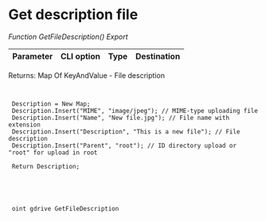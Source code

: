 ﻿---
sidebar_position: 10
---

# Get description file 



*Function GetFileDescription() Export*

 | Parameter | CLI option | Type | Destination |
 |-|-|-|-|

 
 Returns: Map Of KeyAndValue - File description

```bsl title="Code example"
	
 
 Description = New Map;
 Description.Insert("MIME", "image/jpeg"); // MIME-type uploading file
 Description.Insert("Name", "New file.jpg"); // File name with extension
 Description.Insert("Description", "This is a new file"); // File description
 Description.Insert("Parent", "root"); // ID directory upload or "root" for upload in root
 
 Return Description;
 
 
	
```

```sh title="CLI command example"
 
 oint gdrive GetFileDescription


```


```json title="Result"



```
